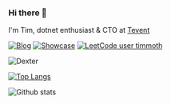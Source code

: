 ### Hi there 👋

I'm Tim, dotnet enthusiast & CTO at [Tevent](https://www.tevent.com/)

[![Blog](https://img.shields.io/badge/blog-link-green?style=flat-square)](https://timmoth.com/posts)
[![Showcase](https://img.shields.io/badge/showcase-link-green?style=flat-square)](https://timmoth.com/showcase)
[![LeetCode user timmoth](https://img.shields.io/badge/dynamic/json?style=flat-square&labelColor=gray&color=green&label=solved&query=solved&url=https%3A%2F%2Fleetcode-badge.vercel.app%2Fapi%2Fusers%2Ftimmoth&logo=leetcode&logoColor=green)](https://leetcode.com/timmoth/)

![Dexter](https://live.staticflickr.com/65535/48104889916_32a2084896_n.jpg "Dexter")

[![Top Langs](https://github-readme-stats.vercel.app/api/top-langs/?username=timmoth&layout=compact&theme=swift)
](https://timmoth.com)

![Github stats](https://github-readme-stats.vercel.app/api?username=timmoth&show_icons=true&hide_border=true&theme=swift&layout=compact)


